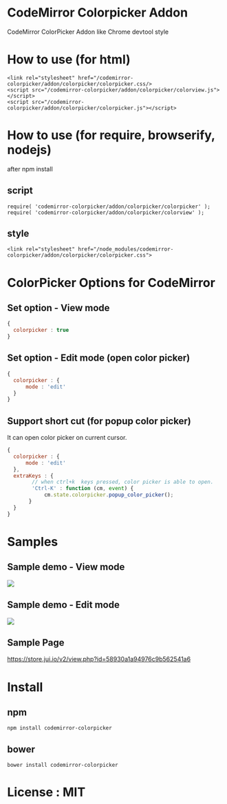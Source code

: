 # CodeMirror Colorpicker Addon 

CodeMirror ColorPicker Addon like Chrome devtool style  
   
# How to use (for  html) 

```
<link rel="stylesheet" href="/codemirror-colorpicker/addon/colorpicker/colorpicker.css/>
<script src="/codemirror-colorpicker/addon/colorpicker/colorview.js"></script>
<script src="/codemirror-colorpicker/addon/colorpicker/colorpicker.js"></script>
```

# How to use (for require, browserify, nodejs) 

after npm install 

## script 

```
require( 'codemirror-colorpicker/addon/colorpicker/colorpicker' );
require( 'codemirror-colorpicker/addon/colorpicker/colorview' );
```

## style 

```
<link rel="stylesheet" href="/node_modules/codemirror-colorpicker/addon/colorpicker/colorpicker.css">
```

# ColorPicker Options for CodeMirror

## Set option - View mode 

```javascript
{
  colorpicker : true
}
```

## Set option - Edit mode (open color picker)

```javascript
{
  colorpicker : {
      mode : 'edit'
  }
}
```

## Support short cut (for popup color picker) 

It can open color picker on current cursor.

```javascript
{
  colorpicker : {
      mode : 'edit'
  },
  extraKeys : {
        // when ctrl+k  keys pressed, color picker is able to open. 
        'Ctrl-K' : function (cm, event) {
            cm.state.colorpicker.popup_color_picker();
       }
  }
}
```

# Samples

## Sample demo - View mode 

<img src="http://i.giphy.com/l3q2SDCDRUCaTiEKs.gif" />

## Sample demo - Edit mode 

<img src="http://i.giphy.com/26xBI1fdHFsAjCwqQ.gif" />


## Sample Page 

https://store.jui.io/v2/view.php?id=58930a1a94976c9b562541a6

# Install 

## npm 

```npm
npm install codemirror-colorpicker
```

## bower 

```
bower install codemirror-colorpicker 
```

# License : MIT 
